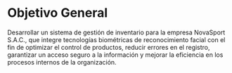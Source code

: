 # Objetivo General

<p>Desarrollar un sistema de gestión de inventario para la empresa NovaSport S.A.C., que integre tecnologías biométricas de reconocimiento facial con el fin de optimizar el control de productos, reducir errores en el registro, garantizar un acceso seguro a la información y mejorar la eficiencia en los procesos internos de la organización.</p>
